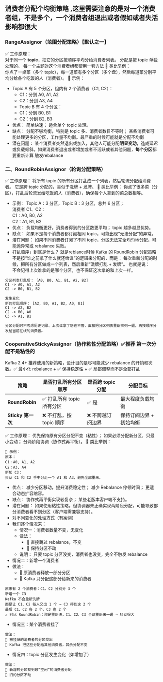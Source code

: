 ## 消费者分配个均衡策略  ,这里需要注意的是对一个消费者组，不是多个，一个消费者组退出或者假如或者失活影响都很大
### RangeAssignor（范围分配策略）【默认之一】  
✅ 工作原理：  
对于同一个 **topic**，把它的分区按顺序平均分给消费者列表。 分配是按 topic 单独处理的。  每一个主题对这个消费者组都使用一套方法
🍜 类比举例：  
你点了一桌菜（多个 topic），每一道菜有多个分区（多个盘），然后每道菜分别平均分给各个吃饭的人（消费者）。
🔢 示例：  
- Topic A 有 5 个分区，组内有 2 个消费者（C1, C2）：
  - C1：分到 A0, A1, A2
  - C2：分到 A3, A4
  - Topic B 有 4 个分区：
  - C1：分到 B0, B1
  - C2：分到 B2, B3
-  优点：
简单快速； 适合单个 topic 处理。
- 缺点：
分配不够均衡，特别是 topic 多、消费者数目不等时； 某些消费者可能处理更多的分区，工作量不均衡。最严重的时候可能就是分配不均衡
- 潜在问题：
某个消费者突然退出或加入，其他人可能分配**明显变动**，造成延迟或负载倾斜。如果消费者退出或者增加或者不活跃或者其他问题，**每个分区**都要重新计算  触发rebalance

### 二、RoundRobinAssignor（轮询分配策略）
✅ 工作原理：
将所有 topic 的所有分区打乱成一个列表，然后轮流分配给消费者。 它是跨 topic 分配的，类似于洗牌 + 发牌。
🍜 类比举例：
你点了很多菜（分区），打乱后轮流发给吃饭的人（消费者），确保每个人拿到的菜总数相等。
- 示例：
Topic A：3 分区，Topic B：3 分区，总共 6 分区；  
消费者 C1、C2：  
C1：A0, B0, A2  
C2：A1, B1, B2
- 优点：
负载均衡更好，消费者得到的分区数更平均；
topic 越多越显优势。
-  缺点：
如果不是每个消费者都订阅相同 topic，可能出现“无法分配”的异常。
-  潜在问题：
如果不同消费者订阅了不同 topic，分区无法完全均匀地分配，可能抛异常或 rebalance 失败。   
- 打乱顺序」到底是什么？  就是reblance时候
Kafka 的 RoundRobin 分配策略不是按“谁之前拿了什么就还给谁”的逻辑来分配的，而是： 每次重新分配的时候，把所有分区做成一个列表，然后重新“洗牌打乱 + 发牌”。 也就是说：  
不会记得上次谁拿的是哪个分区，也不保证这次拿的和上次一样。  
```text
分区列表打乱后： [A0, B0, A1, B1, A2, B2]
C1 -> A0, A1, A2  
C2 -> B0, B1, B2

发生变化
新的打乱顺序： [A2, B0, A1, B2, A0, B1]
C1 -> A2, B2
C2 -> B0, A0
C3 -> A1, B1

分区分配时不考虑历史记录、上次谁拿了啥也不管，直接把分区列表重新排列一遍，再按顺序分发给当前在线的消费者。
```  
### CooperativeStickyAssignor（协作粘性分配策略）✅推荐 第一次分配不是粘性的
Kafka 2.4+ 推荐使用的新策略，设计目的是尽可能减少 rebalance 的开销和次数。✅ 最小化 rebalance + ✅ 保持稳定性 + ✅ 局部调整而不是全部打乱   

| 策略             | 是否打乱所有分区顺序        | 是否跨 topic 分配 | 分配目标          |
| -------------- | ----------------- | ------------ | ------------- |
| **RoundRobin** | ✅ 打乱所有 topic 所有分区 | ✅ 是          | 最大程度负载均衡      |
| **Sticky 第一次** | ❌ 不打乱，按 topic 顺序  | ❌ 不跨越订阅边界    | 保持订阅边界 + 初始均衡 |

✅ 工作原理：
优先保持原有分区分配不变（粘性）；
如果必须分配新分区，只最小变动；
分两阶段协调（协作式再平衡）。
🍜 类比举例：
```text你一桌人已经吃了一些菜，后来新来了一个人，这时候不会重新洗牌所有菜，而是只从原来人那里少量转一些给新人吃。
🔢 示例：
原本：
C1：A0, A1, A2
C2：A3, A4
新加 C3：
只从 C1 和 C2 手中分走一个 A1 和 A3，避免全部重来。
```
- 优点：
减少分区移动，提升消费稳定性； 减少 Rebalance 停顿时间； 更适合动态扩容缩容。
- 缺点：
协作式再平衡实现较复杂； 某些老版本客户端不支持。
- 潜在问题：
如果使用粘性策略，但协调器未正确实现两阶段分配，可能导致部分消费者看不到分区（客户端需兼容支持）。  
- 对不同变化的处理方式（有案例）
- 我们逐个情况来：
  - 情况一：消费者数量不变，无变化
  - 做法：
    - 🔹 直接跳过 rebalance，不变
    - 🔹 保持分区不动
  - 说明：
只要 topic 分区没变，消费者也没变，完全不触发 rebalance
- 情况二：新增一个消费者
- 做法：
  - 🔹 原消费者释放一部分分区
  - 🔹 Kafka 只分配这部分给新来的消费者
```text
原来有 2 个消费者：C1、C2 分别分 3 个
新增一个 C3
Kafka 不会重新洗牌
而是让 C1、C2 每人交出 1 个 → C3 得到这 2 个
最后 C1、C2 各 2 个，C3 也 2 个
⚠️ 对比 RoundRobin：那是重新洗，C1、C2、C3 全部重新来一遍 → 抖动很大
```
- 情况三：某个消费者挂了
```text
做法：
🔹 被挂掉的消费者的分区交出
🔹 Kafka 把这些分配给其他消费者，其余分配不变
```
- 情况四：topic 分区发生变化（如增加了）
```text
做法：
🔹 新增的分区找到最“空闲”的消费者分配
🔹 旧的分区不动

```

  
